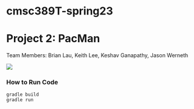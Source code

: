 # cmsc389T-spring23
# Project 2: PacMan
Team Members: Brian Lau, Keith Lee, Keshav Ganapathy, Jason Werneth

<img src="cmsc389T-spring23/Team10/Projects/P2/documentation/PacMan Game Over.png"/>

### How to Run Code
```
gradle build
gradle run
```

